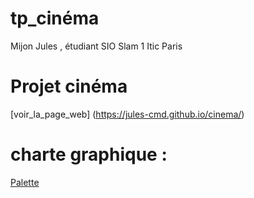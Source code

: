 # tp_cinéma
Mijon Jules , étudiant SIO Slam 1 Itic Paris

# Projet cinéma
[voir_la_page_web] (https://jules-cmd.github.io/cinema/)

# charte graphique :
[Palette](/asset/palette.png) 
